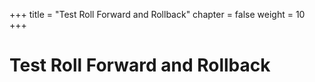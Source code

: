 +++
title = "Test Roll Forward and Rollback"
chapter = false
weight = 10
+++

# Test Roll Forward and Rollback

[//]: # (add content here)